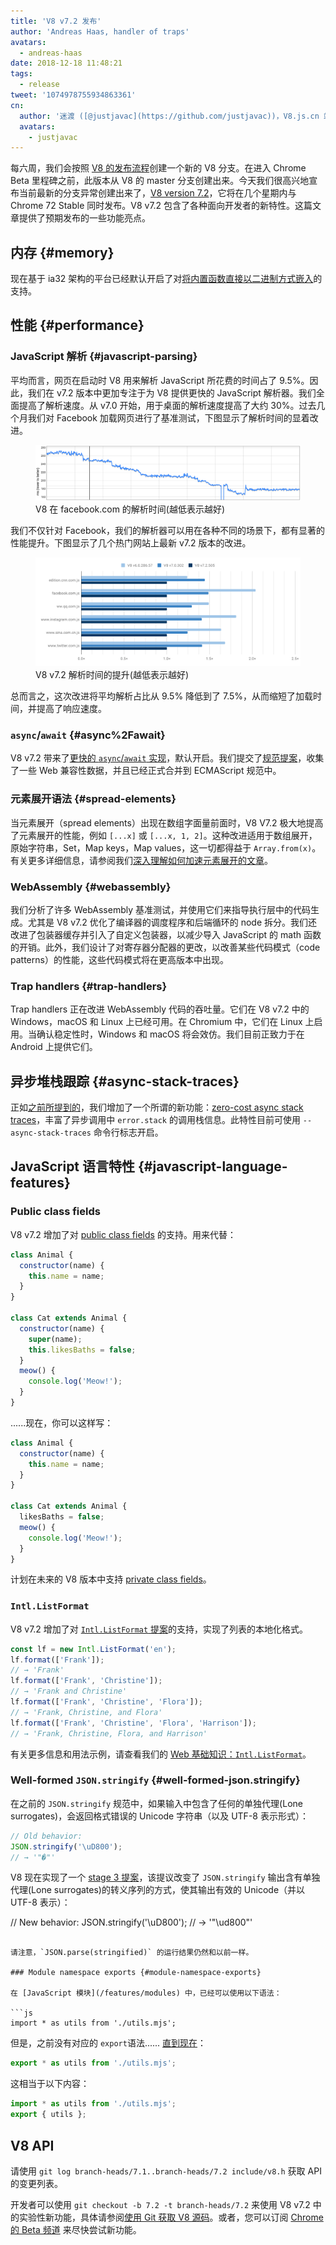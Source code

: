 ```yaml
---
title: 'V8 v7.2 发布'
author: 'Andreas Haas, handler of traps'
avatars:
  - andreas-haas
date: 2018-12-18 11:48:21
tags:
  - release
tweet: '1074978755934863361'
cn:
  author: '迷渡 ([@justjavac](https://github.com/justjavac))，V8.js.cn 站长'
  avatars:
    - justjavac
---
```

每六周，我们会按照 [V8 的发布流程](/docs/release-process)创建一个新的 V8 分支。在进入 Chrome Beta 里程碑之前，此版本从 V8 的 master 分支创建出来。今天我们很高兴地宣布当前最新的分支异常创建出来了，[V8 version 7.2](https://chromium.googlesource.com/v8/v8.git/+log/branch-heads/7.2)，它将在几个星期内与 Chrome 72 Stable 同时发布。V8 v7.2 包含了各种面向开发者的新特性。这篇文章提供了预期发布的一些功能亮点。

## 内存 {#memory}

现在基于 ia32 架构的平台已经默认开启了对[将内置函数直接以二进制方式嵌入](/blog/embedded-builtins)的支持。

## 性能 {#performance}

### JavaScript 解析 {#javascript-parsing}

平均而言，网页在启动时 V8 用来解析 JavaScript 所花费的时间占了 9.5%。因此，我们在 v7.2 版本中更加专注于为 V8 提供更快的 JavaScript 解析器。我们全面提高了解析速度。从 v7.0 开始，用于桌面的解析速度提高了大约 30%。过去几个月我们对 Facebook 加载网页进行了基准测试，下图显示了解析时间的显着改进。

<figure>
  <img src="/_img/v8-release-72/facebook-parse-time.png" srcset="/_img/v8-release-72/facebook-parse-time@2x.png 2x" intrinsicsize="1060x223" alt="">
  <figcaption>V8 在 facebook.com 的解析时间(越低表示越好)</figcaption>
</figure>

我们不仅针对 Facebook，我们的解析器可以用在各种不同的场景下，都有显著的性能提升。下图显示了几个热门网站上最新 v7.2 版本的改进。

<figure>
  <img src="/_img/v8-release-72/relative-parse-times.svg" intrinsicsize="861x354" alt="">
  <figcaption>V8 v7.2 解析时间的提升(越低表示越好)</figcaption>
</figure>

总而言之，这次改进将平均解析占比从 9.5% 降低到了 7.5%，从而缩短了加载时间，并提高了响应速度。

### `async`/`await` {#async%2Fawait}

V8 v7.2 带来了[更快的 `async`/`await` 实现](/blog/fast-async#await-under-the-hood)，默认开启。我们提交了[规范提案](https://github.com/tc39/ecma262/pull/1250)，收集了一些 Web 兼容性数据，并且已经正式合并到 ECMAScript 规范中。

### 元素展开语法 {#spread-elements}

当元素展开（spread elements）出现在数组字面量前面时，V8 V7.2 极大地提高了元素展开的性能，例如 `[...x]` 或 `[...x, 1, 2]`。这种改进适用于数组展开，原始字符串，Set，Map keys，Map values，这一切都得益于 `Array.from(x)`。有关更多详细信息，请参阅我们[深入理解如何加速元素展开的文章](/blog/spread-elements)。

### WebAssembly {#webassembly}

我们分析了许多 WebAssembly 基准测试，并使用它们来指导执行层中的代码生成。尤其是 V8 v7.2 优化了编译器的调度程序和后端循环的 node 拆分。我们还改进了包装器缓存并引入了自定义包装器，以减少导入 JavaScript 的 math 函数的开销。此外，我们设计了对寄存器分配器的更改，以改善某些代码模式（code patterns）的性能，这些代码模式将在更高版本中出现。

### Trap handlers {#trap-handlers}

Trap handlers 正在改进 WebAssembly 代码的吞吐量。它们在 V8 v7.2 中的 Windows，macOS 和 Linux 上已经可用。在 Chromium 中，它们在 Linux 上启用。当确认稳定性时，Windows 和 macOS 将会效仿。我们目前正致力于在 Android 上提供它们。

## 异步堆栈跟踪 {#async-stack-traces}

正如[之前所提到的](/blog/fast-async#improved-developer-experience)，我们增加了一个所谓的新功能：[zero-cost async stack traces](https://bit.ly/v8-zero-cost-async-stack-traces)，丰富了异步调用中 `error.stack` 的调用栈信息。此特性目前可使用 `--async-stack-traces` 命令行标志开启。

## JavaScript 语言特性 {#javascript-language-features}

### Public class fields

V8 v7.2 增加了对 [public class fields](/features/class-fields) 的支持。用来代替：

```js
class Animal {
  constructor(name) {
    this.name = name;
  }
}

class Cat extends Animal {
  constructor(name) {
    super(name);
    this.likesBaths = false;
  }
  meow() {
    console.log('Meow!');
  }
}
```

......现在，你可以这样写：

```js
class Animal {
  constructor(name) {
    this.name = name;
  }
}

class Cat extends Animal {
  likesBaths = false;
  meow() {
    console.log('Meow!');
  }
}
```

计划在未来的 V8 版本中支持 [private class fields](/features/class-fields#private-class-fields)。

### `Intl.ListFormat`

V8 v7.2 增加了对 [`Intl.ListFormat` 提案](/features/intl-listformat)的支持，实现了列表的本地化格式。

```js
const lf = new Intl.ListFormat('en');
lf.format(['Frank']);
// → 'Frank'
lf.format(['Frank', 'Christine']);
// → 'Frank and Christine'
lf.format(['Frank', 'Christine', 'Flora']);
// → 'Frank, Christine, and Flora'
lf.format(['Frank', 'Christine', 'Flora', 'Harrison']);
// → 'Frank, Christine, Flora, and Harrison'
```

有关更多信息和用法示例，请查看我们的 [Web 基础知识：`Intl.ListFormat`](/features/intl-listformat)。

### Well-formed `JSON.stringify` {#well-formed-json.stringify}

在之前的 `JSON.stringify` 规范中，如果输入中包含了任何的单独代理(Lone surrogates)，会返回格式错误的 Unicode 字符串（以及 UTF-8 表示形式）：

```js
// Old behavior:
JSON.stringify('\uD800');
// → '"�"'
```

V8 现在实现了一个 [stage 3 提案](/features/well-formed-json-stringify)，该提议改变了 `JSON.stringify` 输出含有单独代理(Lone surrogates)的转义序列的方式，使其输出有效的 Unicode（并以 UTF-8 表示）：

// New behavior:
JSON.stringify('\uD800');
// → '"\\ud800"'
```

请注意，`JSON.parse(stringified)` 的运行结果仍然和以前一样。

### Module namespace exports {#module-namespace-exports}

在 [JavaScript 模块](/features/modules) 中，已经可以使用以下语法：

```js
import * as utils from './utils.mjs';
```

但是，之前没有对应的 `export`语法...... [直到现在](https://github.com/tc39/proposal-export-ns-from)：

```js
export * as utils from './utils.mjs';
```

这相当于以下内容：

```js
import * as utils from './utils.mjs';
export { utils };
```

## V8 API

请使用 `git log branch-heads/7.1..branch-heads/7.2 include/v8.h` 获取 API 的变更列表。

开发者可以使用 `git checkout -b 7.2 -t branch-heads/7.2` 来使用 V8 v7.2 中的实验性新功能，具体请参阅[使用 Git 获取 V8 源码](/docs/source-code#using-git)。或者，您可以订阅 [Chrome 的 Beta 频道](https://www.google.com/chrome/browser/beta.html) 来尽快尝试新功能。
